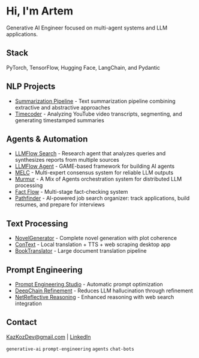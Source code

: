# Hi, I'm Artem

Generative AI Engineer focused on multi-agent systems and LLM applications.

## Stack
PyTorch, TensorFlow, Hugging Face, LangChain, and Pydantic

## NLP Projects
- [Summarization Pipeline](https://github.com/KazKozDev/summarization-pipeline) - Text summarization pipeline combining extractive and abstractive approaches
- [Timecoder](https://github.com/KazKozDev/timecoder) - Analyzing YouTube video transcripts, segmenting, and generating timestamped summaries

## Agents & Automation
- [LLMFlow Search](https://github.com/KazKozDev/llmflow-search) - Research agent that analyzes queries and synthesizes reports from multiple sources
- [LLMFlow Agent](https://github.com/KazKozDev/LLMFlow) - GAME-based framework for building AI agents
- [MELC](https://github.com/KazKozDev/multi-expert-consensus) - Multi-expert consensus system for reliable LLM outputs
- [Murmur](https://github.com/KazKozDev/murmur) - A Mix of Agents orchestration system for distributed LLM processing
- [Fact Flow](https://github.com/KazKozDev/fact-flow) - Multi-stage fact-checking system
- [Pathfinder](https://github.com/KazKozDev/pathfinder) - AI-powered job search organizer: track applications, build resumes, and prepare for interviews

## Text Processing  
- [NovelGenerator](https://github.com/KazKozDev/NovelGenerator) - Complete novel generation with plot coherence
- [ConText](https://github.com/KazKozDev/ConText) - Local translation + TTS + web scraping desktop app
- [BookTranslator](https://github.com/KazKozDev/book-translator) - Large document translation pipeline
  
## Prompt Engineering
- [Prompt Engineering Studio](https://github.com/KazKozDev/prompt-engineering-studio) - Automatic prompt optimization
- [DeepChain Refinement](https://github.com/KazKozDev/deepchain-refinement) - Reduces LLM hallucination through refinement
- [NetReflective Reasoning](https://github.com/KazKozDev/net-reflective-reasoning-llm) - Enhanced reasoning with web search integration

## Contact
KazKozDev@gmail.com | [LinkedIn](https://linkedin.com/in/kazkozdev)

`generative-ai` `prompt-engineering` `agents` `chat-bots` 
